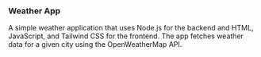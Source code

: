 ### Weather App
A simple weather application that uses Node.js for the backend and HTML, JavaScript, and Tailwind CSS for the frontend. The app fetches weather data for a given city using the OpenWeatherMap API.


